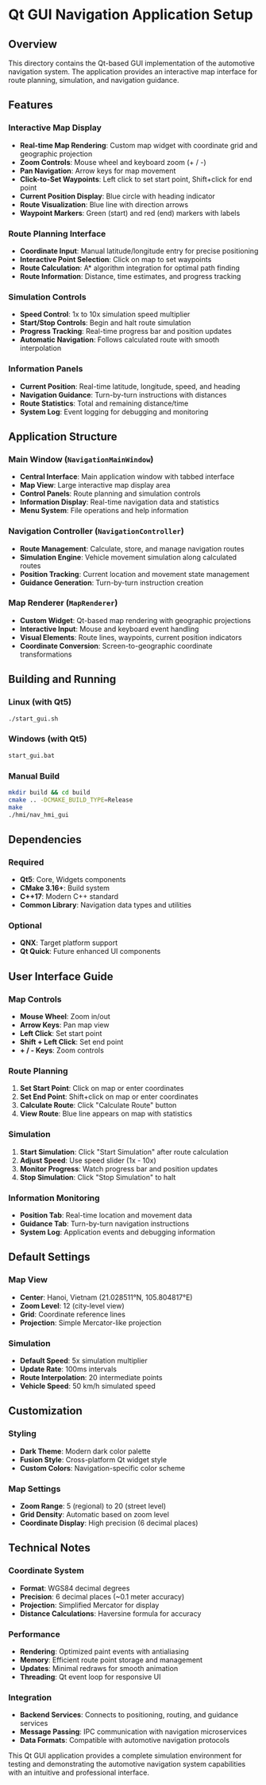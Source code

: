 # Qt GUI Navigation Application Setup

## Overview
This directory contains the Qt-based GUI implementation of the automotive navigation system. The application provides an interactive map interface for route planning, simulation, and navigation guidance.

## Features

### Interactive Map Display
- **Real-time Map Rendering**: Custom map widget with coordinate grid and geographic projection
- **Zoom Controls**: Mouse wheel and keyboard zoom (+ / -)
- **Pan Navigation**: Arrow keys for map movement
- **Click-to-Set Waypoints**: Left click to set start point, Shift+click for end point
- **Current Position Display**: Blue circle with heading indicator
- **Route Visualization**: Blue line with direction arrows
- **Waypoint Markers**: Green (start) and red (end) markers with labels

### Route Planning Interface
- **Coordinate Input**: Manual latitude/longitude entry for precise positioning
- **Interactive Point Selection**: Click on map to set waypoints
- **Route Calculation**: A* algorithm integration for optimal path finding
- **Route Information**: Distance, time estimates, and progress tracking

### Simulation Controls
- **Speed Control**: 1x to 10x simulation speed multiplier
- **Start/Stop Controls**: Begin and halt route simulation
- **Progress Tracking**: Real-time progress bar and position updates
- **Automatic Navigation**: Follows calculated route with smooth interpolation

### Information Panels
- **Current Position**: Real-time latitude, longitude, speed, and heading
- **Navigation Guidance**: Turn-by-turn instructions with distances
- **Route Statistics**: Total and remaining distance/time
- **System Log**: Event logging for debugging and monitoring

## Application Structure

### Main Window (`NavigationMainWindow`)
- **Central Interface**: Main application window with tabbed interface
- **Map View**: Large interactive map display area
- **Control Panels**: Route planning and simulation controls
- **Information Display**: Real-time navigation data and statistics
- **Menu System**: File operations and help information

### Navigation Controller (`NavigationController`)
- **Route Management**: Calculate, store, and manage navigation routes
- **Simulation Engine**: Vehicle movement simulation along calculated routes
- **Position Tracking**: Current location and movement state management
- **Guidance Generation**: Turn-by-turn instruction creation

### Map Renderer (`MapRenderer`)
- **Custom Widget**: Qt-based map rendering with geographic projections
- **Interactive Input**: Mouse and keyboard event handling
- **Visual Elements**: Route lines, waypoints, current position indicators
- **Coordinate Conversion**: Screen-to-geographic coordinate transformations

## Building and Running

### Linux (with Qt5)
```bash
./start_gui.sh
```

### Windows (with Qt5)
```cmd
start_gui.bat
```

### Manual Build
```bash
mkdir build && cd build
cmake .. -DCMAKE_BUILD_TYPE=Release
make
./hmi/nav_hmi_gui
```

## Dependencies

### Required
- **Qt5**: Core, Widgets components
- **CMake 3.16+**: Build system
- **C++17**: Modern C++ standard
- **Common Library**: Navigation data types and utilities

### Optional
- **QNX**: Target platform support
- **Qt Quick**: Future enhanced UI components

## User Interface Guide

### Map Controls
- **Mouse Wheel**: Zoom in/out
- **Arrow Keys**: Pan map view
- **Left Click**: Set start point
- **Shift + Left Click**: Set end point
- **+ / - Keys**: Zoom controls

### Route Planning
1. **Set Start Point**: Click on map or enter coordinates
2. **Set End Point**: Shift+click on map or enter coordinates
3. **Calculate Route**: Click "Calculate Route" button
4. **View Route**: Blue line appears on map with statistics

### Simulation
1. **Start Simulation**: Click "Start Simulation" after route calculation
2. **Adjust Speed**: Use speed slider (1x - 10x)
3. **Monitor Progress**: Watch progress bar and position updates
4. **Stop Simulation**: Click "Stop Simulation" to halt

### Information Monitoring
- **Position Tab**: Real-time location and movement data
- **Guidance Tab**: Turn-by-turn navigation instructions
- **System Log**: Application events and debugging information

## Default Settings

### Map View
- **Center**: Hanoi, Vietnam (21.028511°N, 105.804817°E)
- **Zoom Level**: 12 (city-level view)
- **Grid**: Coordinate reference lines
- **Projection**: Simple Mercator-like projection

### Simulation
- **Default Speed**: 5x simulation multiplier
- **Update Rate**: 100ms intervals
- **Route Interpolation**: 20 intermediate points
- **Vehicle Speed**: 50 km/h simulated speed

## Customization

### Styling
- **Dark Theme**: Modern dark color palette
- **Fusion Style**: Cross-platform Qt widget style
- **Custom Colors**: Navigation-specific color scheme

### Map Settings
- **Zoom Range**: 5 (regional) to 20 (street level)
- **Grid Density**: Automatic based on zoom level
- **Coordinate Display**: High precision (6 decimal places)

## Technical Notes

### Coordinate System
- **Format**: WGS84 decimal degrees
- **Precision**: 6 decimal places (~0.1 meter accuracy)
- **Projection**: Simplified Mercator for display
- **Distance Calculations**: Haversine formula for accuracy

### Performance
- **Rendering**: Optimized paint events with antialiasing
- **Memory**: Efficient route point storage and management
- **Updates**: Minimal redraws for smooth animation
- **Threading**: Qt event loop for responsive UI

### Integration
- **Backend Services**: Connects to positioning, routing, and guidance services
- **Message Passing**: IPC communication with navigation microservices
- **Data Formats**: Compatible with automotive navigation protocols

This Qt GUI application provides a complete simulation environment for testing and demonstrating the automotive navigation system capabilities with an intuitive and professional interface.